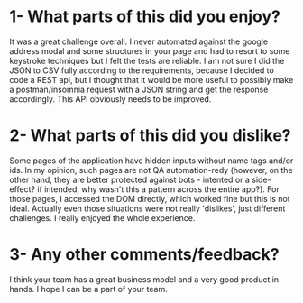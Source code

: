 # 1- What parts of this did you enjoy?
It was a great challenge overall. I never automated against the google address modal and some structures in your page and had to resort to some keystroke techniques but I felt the tests are reliable.
I am not sure I did the JSON to CSV fully according to the requirements, because I decided to code a REST api, but I thought that it would be more useful to possibly make a postman/insomnia request with a JSON string and get the response accordingly. This API obviously needs to be improved.

# 2- What parts of this did you dislike?
Some pages of the application have hidden inputs without name tags and/or ids. In my opinion, such pages are not QA automation-redy (however, on the other hand, they are better protected against bots - intented or a side-effect? if intended, why wasn't this a pattern across the entire app?). For those pages, I accessed the DOM directly, which worked fine but this is not ideal.
Actually even those situations were not really 'dislikes', just different challenges. I really enjoyed the whole experience.

# 3- Any other comments/feedback?
I think your team has a great business model and a very good product in hands. I hope I can be a part of your team.